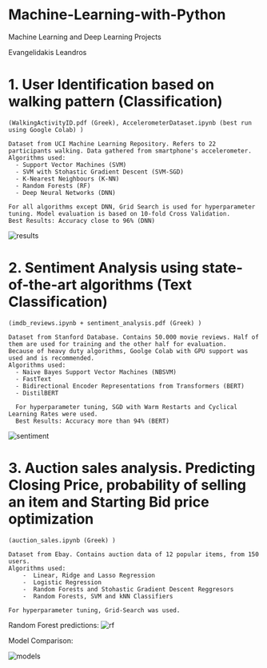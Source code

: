 # Machine-Learning-with-Python
Machine Learning and Deep Learning Projects

Evangelidakis Leandros


# 1. User Identification based on walking pattern (Classification)
    (WalkingActivityID.pdf (Greek), AccelerometerDataset.ipynb (best run using Google Colab) )

    Dataset from UCI Machine Learning Repository. Refers to 22 participants walking. Data gathered from smartphone's accelerometer.
    Algorithms used:
      - Support Vector Machines (SVM)
      - SVM with Stohastic Gradient Descent (SVM-SGD)
      - K-Nearest Neighbours (K-NN)
      - Random Forests (RF)
      - Deep Neural Networks (DNN)
      
    For all algorithms except DNN, Grid Search is used for hyperparameter tuning. Model evaluation is based on 10-fold Cross Validation.
    Best Results: Accuracy close to 96% (DNN)
    
   ![results](https://i.ibb.co/CnL72C5/results.png)  
  
  # 2. Sentiment Analysis using state-of-the-art algorithms (Text Classification)
    (imdb_reviews.ipynb + sentiment_analysis.pdf (Greek) )
    
    Dataset from Stanford Database. Contains 50.000 movie reviews. Half of them are used for training and the other half for evaluation.
    Because of heavy duty algorithms, Goolge Colab with GPU support was used and is recommended.
    Algorithms used:
      - Naive Bayes Support Vector Machines (NBSVM)
      - FastText 
      - Bidirectional Encoder Representations from Transformers (BERT)
      - DistilBERT 
      
      For hyperparameter tuning, SGD with Warm Restarts and Cyclical Learning Rates were used.
      Best Results: Accuracy more than 94% (BERT)
   
  ![sentiment](https://i.ibb.co/KGFQ5zX/sentiment.png)
      
   # 3. Auction sales analysis. Predicting Closing Price, probability of selling an item and Starting Bid price optimization
    (auction_sales.ipynb (Greek) )
    
    Dataset from Ebay. Contains auction data of 12 popular items, from 150 users.
    Algorithms used:
        -  Linear, Ridge and Lasso Regression
        -  Logistic Regression
        -  Random Forests and Stohastic Gradient Descent Reggresors
        -  Random Forests, SVM and kNN Classifiers
        
    For hyperparameter tuning, Grid-Search was used.     
        
   Random Forest predictions:
   ![rf](https://i.ibb.co/6gLbY0b/rf.png)
   
   Model Comparison:
   
   ![models](https://i.ibb.co/mGZZRpQ/results-prices.png)
   
